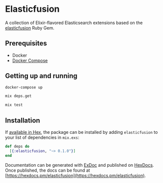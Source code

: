 # Elasticfusion

A collection of Elixir-flavored Elasticsearch extensions based on the
[elasticfusion](https://github.com/little-bobby-tables/elasticfusion) Ruby Gem.

## Prerequisites

* Docker
* [Docker Compose](https://docs.docker.com/compose/install/)

## Getting up and running

```bash
docker-compose up

mix deps.get

mix test
```

## Installation

If [available in Hex](https://hex.pm/docs/publish), the package can be installed
by adding `elasticfusion` to your list of dependencies in `mix.exs`:

```elixir
def deps do
  [{:elasticfusion, "~> 0.1.0"}]
end
```

Documentation can be generated with [ExDoc](https://github.com/elixir-lang/ex_doc)
and published on [HexDocs](https://hexdocs.pm). Once published, the docs can
be found at [https://hexdocs.pm/elasticfusion](https://hexdocs.pm/elasticfusion).
